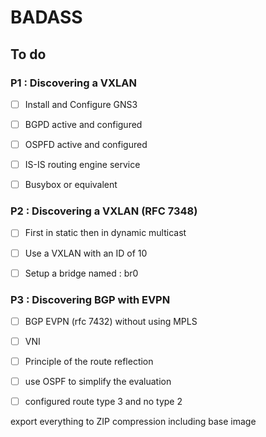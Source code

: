 # BADASS

## To do

### P1 : Discovering a VXLAN

- [ ] Install and Configure GNS3

- [ ] BGPD active and configured

- [ ] OSPFD active and configured

- [ ] IS-IS routing engine service

- [ ] Busybox or equivalent

### P2 : Discovering a VXLAN (RFC 7348)

- [ ] First in static then in dynamic multicast

- [ ] Use a VXLAN with an ID of 10

- [ ] Setup a bridge named : br0

### P3 : Discovering BGP with EVPN

- [ ]  BGP EVPN (rfc 7432) without using MPLS

- [ ] VNI

- [ ] Principle of the route reflection

- [ ] use OSPF to simplify the evaluation

- [ ] configured route type 3 and no type 2

export everything to ZIP compression including base image
